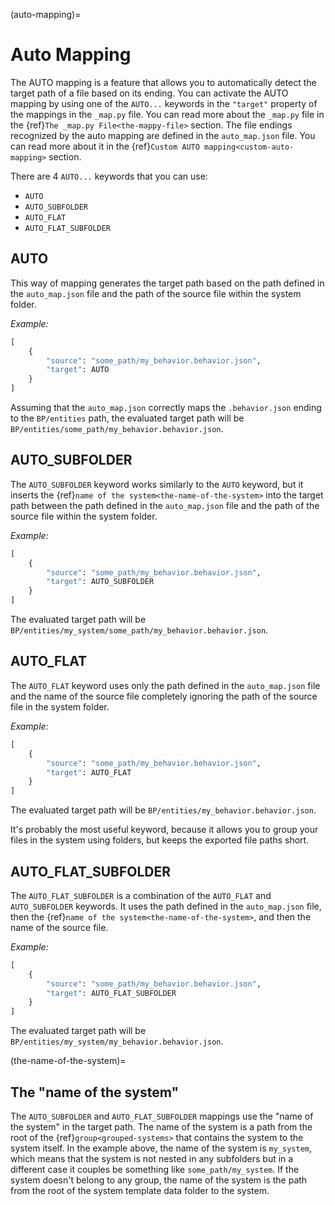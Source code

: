 (auto-mapping)=
# Auto Mapping

The AUTO mapping is a feature that allows you to automatically detect the target path of a file based on its ending. You can activate the AUTO mapping by using one of the `AUTO...` keywords in the `"target"` property of the mappings in the `_map.py` file. You can read more about the `_map.py` file in the {ref}`The _map.py File<the-mappy-file>` section. The file endings recognized by the auto mapping are defined in the `auto_map.json` file. You can read more about it in the {ref}`Custom AUTO mapping<custom-auto-mapping>` section.

There are 4 `AUTO...` keywords that you can use:

- `AUTO`
- `AUTO_SUBFOLDER`
- `AUTO_FLAT`
- `AUTO_FLAT_SUBFOLDER`

## AUTO
This way of mapping generates the target path based on the path defined in the `auto_map.json` file and the path of the source file within the system folder.

_Example:_
```py
[
    {
        "source": "some_path/my_behavior.behavior.json",
        "target": AUTO
    }
]
```
Assuming that the `auto_map.json` correctly maps the `.behavior.json` ending to the `BP/entities` path, the evaluated target path will be `BP/entities/some_path/my_behavior.behavior.json`.

## AUTO_SUBFOLDER
The `AUTO_SUBFOLDER` keyword works similarly to the `AUTO` keyword, but it inserts the {ref}`name of the system<the-name-of-the-system>` into the target path between the path defined in the `auto_map.json` file and the path of the source file within the system folder.

_Example:_
```py
[
    {
        "source": "some_path/my_behavior.behavior.json",
        "target": AUTO_SUBFOLDER
    }
]
```
The evaluated target path will be `BP/entities/my_system/some_path/my_behavior.behavior.json`.

## AUTO_FLAT
The `AUTO_FLAT` keyword uses only the path defined in the `auto_map.json` file and the name of the source file completely ignoring the path of the source file in the system folder.

_Example:_
```py
[
    {
        "source": "some_path/my_behavior.behavior.json",
        "target": AUTO_FLAT
    }
]
```
The evaluated target path will be `BP/entities/my_behavior.behavior.json`.

It's probably the most useful keyword, because it allows you to group your files in the system using folders, but keeps the exported file paths short.

## AUTO_FLAT_SUBFOLDER
The `AUTO_FLAT_SUBFOLDER` is a combination of the `AUTO_FLAT` and `AUTO_SUBFOLDER` keywords. It uses the path defined in the `auto_map.json` file, then the {ref}`name of the system<the-name-of-the-system>`, and then the name of the source file.

_Example:_
```py
[
    {
        "source": "some_path/my_behavior.behavior.json",
        "target": AUTO_FLAT_SUBFOLDER
    }
]
```
The evaluated target path will be `BP/entities/my_system/my_behavior.behavior.json`.

(the-name-of-the-system)=
## The "name of the system"
The `AUTO_SUBFOLDER` and `AUTO_FLAT_SUBFOLDER` mappings use the "name of the system" in the target path. The name of the system is a path from the root of the {ref}`group<grouped-systems>` that contains the system to the system itself. In the example above, the name of the system is `my_system`, which means that the system is not nested in any subfolders but in a different case it couples be something like `some_path/my_system`. If the system doesn't belong to any group, the name of the system is the path from the root of the system template data folder to the system.